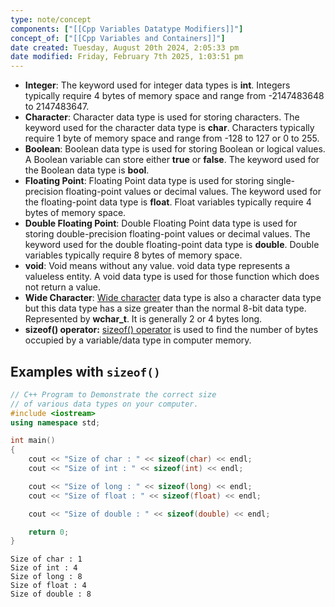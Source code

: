 ```yaml
---
type: note/concept
components: ["[[Cpp Variables Datatype Modifiers]]"]
concept_of: ["[[Cpp Variables and Containers]]"]
date created: Tuesday, August 20th 2024, 2:05:33 pm
date modified: Friday, February 7th 2025, 1:03:51 pm
---
```

- **Integer**: The keyword used for integer data types is **int**. Integers typically require 4 bytes of memory space and range from -2147483648 to 2147483647.  
- **Character**: Character data type is used for storing characters. The keyword used for the character data type is **char**. Characters typically require 1 byte of memory space and range from -128 to 127 or 0 to 255.  
- **Boolean**: Boolean data type is used for storing Boolean or logical values. A Boolean variable can store either __true__ or __false__. The keyword used for the Boolean data type is **bool**. 
- **Floating Point**: Floating Point data type is used for storing single-precision floating-point values or decimal values. The keyword used for the floating-point data type is **float**. Float variables typically require 4 bytes of memory space. 
- **Double Floating Point**: Double Floating Point data type is used for storing double-precision floating-point values or decimal values. The keyword used for the double floating-point data type is **double**. Double variables typically require 8 bytes of memory space. 
- **void**: Void means without any value. void data type represents a valueless entity. A void data type is used for those function which does not return a value. 
- **Wide Character**: [Wide character](https://www.geeksforgeeks.org/wide-char-and-library-functions-in-c/) data type is also a character data type but this data type has a size greater than the normal 8-bit data type. Represented by **wchar_t**. It is generally 2 or 4 bytes long.
- **sizeof() operator:** [sizeof() operator](https://www.geeksforgeeks.org/sizeof-operator-c) is used to find the number of bytes occupied by a variable/data type in computer memory.

## Examples with `sizeof()`
```cpp
// C++ Program to Demonstrate the correct size
// of various data types on your computer.
#include <iostream>
using namespace std;

int main()
{
	cout << "Size of char : " << sizeof(char) << endl;
	cout << "Size of int : " << sizeof(int) << endl;

	cout << "Size of long : " << sizeof(long) << endl;
	cout << "Size of float : " << sizeof(float) << endl;

	cout << "Size of double : " << sizeof(double) << endl;

	return 0;
}

```

```
Size of char : 1
Size of int : 4
Size of long : 8
Size of float : 4
Size of double : 8
```